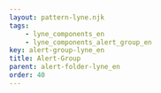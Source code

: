 ```yaml
---
layout: pattern-lyne.njk
tags: 
    - lyne_components_en
    - lyne_components_alert_group_en
key: alert-group-lyne_en
title: Alert-Group
parent: alert-folder-lyne_en
order: 40
---
```

